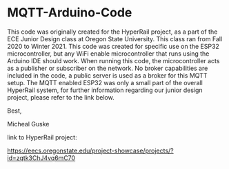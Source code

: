 # MQTT-Arduino-Code

This code was originally created for the HyperRail project, as a part of the ECE Junior Design class at Oregon State University. This class ran from Fall 2020 to Winter 2021. This code was created for specific use on the ESP32 microcontroller, but any WiFi enable microcontroller that runs using the Arduino IDE should work. When running this code, the microcontroller acts as a publisher or subscriber on the network. No broker capabilities are included in the code, a public server is used as a broker for this MQTT setup. The MQTT enabled ESP32 was only a small part of the overall HyperRail system, for further information regarding our junior design project, please refer to the link below.

Best,

Micheal Guske

link to HyperRail project:

https://eecs.oregonstate.edu/project-showcase/projects/?id=zqtk3ChJ4vq6mC70
